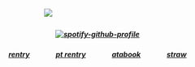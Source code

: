 ##### <p align="center">![](https://komarev.com/ghpvc/?username=trody&color=555555&label=⠀anonoomfs⠀⠀&style=flat)⠀⠀⠀⠀⠀⠀  ⠀⠀⠀⠀⠀⠀ ⠀⠀⠀⠀ ⠀⠀</p>

##### <p align="center">[![spotify-github-profile](https://spotify-github-profile.kittinanx.com/api/view?uid=3152hej4rx6alviruqcx4h2xzbqi&cover_image=true&theme=novatorem&show_offline=false&background_color=121212&interchange=false&bar_color=585858&bar_color_cover=false)](https://spotify-github-profile.kittinanx.com/api/view?uid=3152hej4rx6alviruqcx4h2xzbqi&redirect=true)</p>

##### <p align="center">[rentry](https://rentry.co/hollywood)⠀⠀⠀⠀⠀[pt rentry](https://rentry.co/fourponytown)⠀⠀⠀⠀⠀[atabook](https://trody.atabook.org/)⠀⠀⠀⠀⠀[straw](https://jackrabbit.straw.page/)</p>
